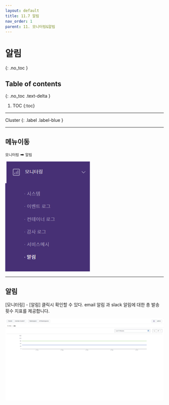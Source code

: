 ```yaml
---
layout: default
title: 11.7 알림
nav_order: 1
parent: 11. 모니터링&알림
---
```


# 알림

{: .no_toc }

## Table of contents
{: .no_toc .text-delta }

1. TOC
{:toc}

---

<div class="code-example" markdown="1">
Cluster
{: .label .label-blue }
</div>

---

## 메뉴이동
`모니터링` ➡ `알림`

![alert.png](/assets/images/monitoring/alert.png)

---

## 알림
[모니터링] - [알림] 클릭시 확인할 수 있다. email 알림 과 slack 알림에 대한 총 발송 횟수 지표를 제공합니다.

![2_alarm.png](/assets/images/monitoring/2_alarm.png)